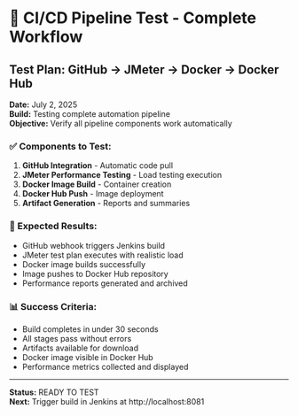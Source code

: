 # 🚀 CI/CD Pipeline Test - Complete Workflow

## Test Plan: GitHub → JMeter → Docker → Docker Hub

**Date:** July 2, 2025  
**Build:** Testing complete automation pipeline  
**Objective:** Verify all pipeline components work automatically

### ✅ Components to Test:
1. **GitHub Integration** - Automatic code pull
2. **JMeter Performance Testing** - Load testing execution
3. **Docker Image Build** - Container creation
4. **Docker Hub Push** - Image deployment
5. **Artifact Generation** - Reports and summaries

### 🎯 Expected Results:
- GitHub webhook triggers Jenkins build
- JMeter test plan executes with realistic load
- Docker image builds successfully
- Image pushes to Docker Hub repository
- Performance reports generated and archived

### 📊 Success Criteria:
- Build completes in under 30 seconds
- All stages pass without errors
- Artifacts available for download
- Docker image visible in Docker Hub
- Performance metrics collected and displayed

---
**Status:** READY TO TEST  
**Next:** Trigger build in Jenkins at http://localhost:8081  
